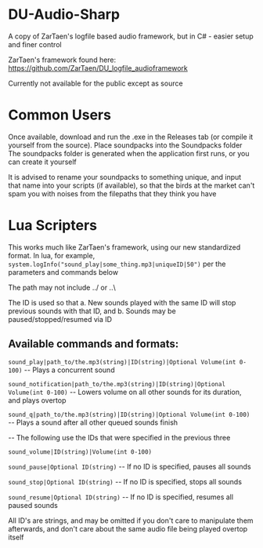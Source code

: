# DU-Audio-Sharp
A copy of ZarTaen's logfile based audio framework, but in C# - easier setup and finer control

ZarTaen's framework found here: https://github.com/ZarTaen/DU_logfile_audioframework


Currently not available for the public except as source

# Common Users
Once available, download and run the .exe in the Releases tab (or compile it yourself from the source).  Place soundpacks into the Soundpacks folder
The soundpacks folder is generated when the application first runs, or you can create it yourself

It is advised to rename your soundpacks to something unique, and input that name into your scripts (if available), so that the birds at the market can't spam you with noises from the filepaths that they think you have


# Lua Scripters
This works much like ZarTaen's framework, using our new standardized format.  In lua, for example, `system.logInfo("sound_play|some_thing.mp3|uniqueID|50")` per the parameters and commands below

The path may not include ../ or ..\

The ID is used so that a. New sounds played with the same ID will stop previous sounds with that ID, and b. Sounds may be paused/stopped/resumed via ID

## Available commands and formats:

`sound_play|path_to/the.mp3(string)|ID(string)|Optional Volume(int 0-100)` -- Plays a concurrent sound

`sound_notification|path_to/the.mp3(string)|ID(string)|Optional Volume(int 0-100)` -- Lowers volume on all other sounds for its duration, and plays overtop

`sound_q|path_to/the.mp3(string)|ID(string)|Optional Volume(int 0-100)` -- Plays a sound after all other queued sounds finish

-- The following use the IDs that were specified in the previous three

`sound_volume|ID(string)|Volume(int 0-100)`

`sound_pause|Optional ID(string)` -- If no ID is specified, pauses all sounds

`sound_stop|Optional ID(string)` -- If no ID is specified, stops all sounds

`sound_resume|Optional ID(string)` -- If no ID is specified, resumes all paused sounds


All ID's are strings, and may be omitted if you don't care to manipulate them afterwards, and don't care about the same audio file being played overtop itself
